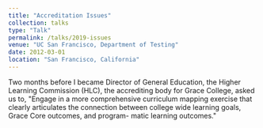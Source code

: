 ```yaml
---
title: "Accreditation Issues"
collection: talks
type: "Talk"
permalink: /talks/2019-issues
venue: "UC San Francisco, Department of Testing"
date: 2012-03-01
location: "San Francisco, California"
---
```


Two months before I became Director of General Education, the
Higher Learning Commission (HLC), the accrediting body for Grace College, asked us to,
"Engage in a more comprehensive curriculum mapping exercise that clearly articulates
the connection between college wide learning goals, Grace Core outcomes, and program-
matic learning outcomes."
